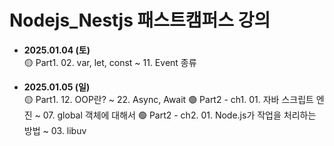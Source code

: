 # Nodejs_Nestjs 패스트캠퍼스 강의

- **2025.01.04 (토)**  
  🟡 Part1. 02. var, let, const ~ 11. Event 종류

- **2025.01.05 (일)**  
  🟡 Part1. 12. OOP란? ~ 22. Async, Await
  🟢 Part2 - ch1. 01. 자바 스크립트 엔진 ~ 07. global 객체에 대해서
  🟢 Part2 - ch2. 01. Node.js가 작업을 처리하는 방법 ~ 03. libuv